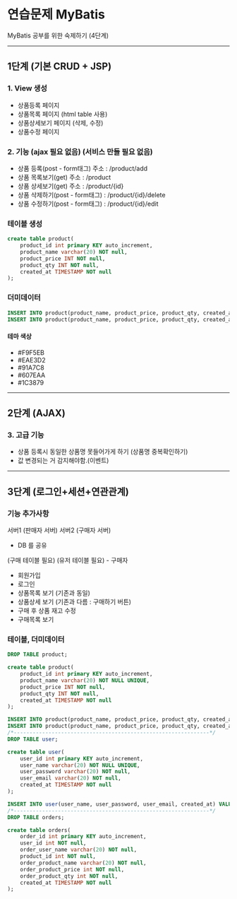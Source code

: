 # 연습문제 MyBatis
MyBatis 공부를 위한 숙제하기 (4단계)

-----------------------------------------------------------------------------------------------------------
## 1단계 (기본 CRUD + JSP)

### 1. View 생성
- 상품등록 페이지
- 상품목록 페이지 (html table 사용)
- 상품상세보기 페이지 (삭제, 수정)
- 상품수정 페이지

### 2. 기능 (ajax 필요 없음) (서비스 만들 필요 없음)
- 상품 등록(post - form태그)  주소 : /product/add
- 상품 목록보기(get) 주소 : /product
- 상품 상세보기(get) 주소 : /product/{id}
- 상품 삭제하기(post - form태그) : /product/{id}/delete
- 상품 수정하기(post - form태그) : /product/{id}/edit

### 테이블 생성
```sql
create table product(
    product_id int primary KEY auto_increment,
    product_name varchar(20) NOT null,
    product_price INT NOT null,
    product_qty INT NOT null,
    created_at TIMESTAMP NOT null
);
```

### 더미데이터
```sql
INSERT INTO product(product_name, product_price, product_qty, created_at) VALUES('바나나', 3000, 98, NOW());
INSERT INTO product(product_name, product_price, product_qty, created_at) VALUES('딸기', 2000, 100, NOW());
```

#### 테마 색상
- #F9F5EB
- #EAE3D2
- #91A7C8
- #607EAA
- #1C3879

-----------------------------------------------------------------------------------------------------------
## 2단계 (AJAX)

### 3. 고급 기능

- 상품 등록시 동일한 상품명 못들어가게 하기 (상품명 중복확인하기)
- 값 변경되는 거 감지해야함.(이벤트)

-----------------------------------------------------------------------------------------------------------
## 3단계 (로그인+세션+연관관계)

### 기능 추가사항

서버1 (판매자 서버)
서버2 (구매자 서버)
- DB 를 공유

(구매 테이블 필요)
(유저 테이블 필요) - 구매자

- 회원가입
- 로그인
- 상품목록 보기 (기존과 동일)
- 상품상세 보기 (기존과 다름 : 구매하기 버튼)
- 구매 후 상품 재고 수정
- 구매목록 보기


### 테이블, 더미데이터
```sql
DROP TABLE product;

create table product(
    product_id int primary KEY auto_increment,
    product_name varchar(20) NOT NULL UNIQUE,
    product_price INT NOT null,
    product_qty INT NOT null,
    created_at TIMESTAMP NOT null
);

INSERT INTO product(product_name, product_price, product_qty, created_at) VALUES('바나나', 3000, 98, NOW());
INSERT INTO product(product_name, product_price, product_qty, created_at) VALUES('딸기', 2000, 100, NOW());
/*--------------------------------------------------------------*/
DROP TABLE user;

create table user(
    user_id int primary KEY auto_increment,
    user_name varchar(20) NOT NULL UNIQUE,
    user_password varchar(20) NOT null,
    user_email varchar(20) NOT null,
    created_at TIMESTAMP NOT null
);

INSERT INTO user(user_name, user_password, user_email, created_at) VALUES('user', '0000', 'user@email.com', NOW());
/*--------------------------------------------------------------*/
DROP TABLE orders;

create table orders(
    order_id int primary KEY auto_increment,
    user_id int NOT null,
    order_user_name varchar(20) NOT null,
    product_id int NOT null,
    order_product_name varchar(20) NOT null,
    order_product_price int NOT null,
    order_product_qty int NOT null,
    created_at TIMESTAMP NOT null
);
```